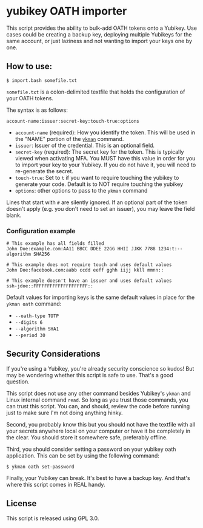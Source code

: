 # yubikey OATH importer

This script provides the ability to bulk-add OATH tokens onto a Yubikey.
Use cases could be creating a backup key, deploying multiple Yubikeys
for the same account, or just laziness and not wanting to import your
keys one by one.

## How to use:

```
$ import.bash somefile.txt
```

`somefile.txt` is a colon-delimited textfile that holds the
configuration of your OATH tokens.

The syntax is as follows:

```
account-name:issuer:secret-key:touch-true:options
```

* `account-name` (required): How you identify the token.  This will be used in the
  "NAME" portion of the
  [`ykman`](https://support.yubico.com/support/solutions/articles/15000012643-yubikey-manager-cli-ykman-user-guide#ykman_oath_add5an3x)
  command.
* `issuer`: Issuer of the credential.  This is an optional field.
* `secret-key` (required): The secret key for the token.  This is
  typically viewed when activating MFA.  You MUST have this value in
  order for you to import your key to your Yubikey.  If you do not have
  it, you will need to re-generate the secret.
* `touch-true`: Set to `t` if you want to require touching the yubikey to
  generate your code.  Default is to NOT require touching the yubikey
* `options`: other options to pass to the `ykman` command

Lines that start with `#` are silently ignored.  If an optional part of
the token doesn't apply (e.g. you don't need to set an issuer), you may
leave the field blank.

### Configuration example
```
# This example has all fields filled
John Doe:example.com:AA11 BBCC DDEE 22GG HHII JJKK 7788 1234:t:--algorithm SHA256

# This example does not require touch and uses default values
John Doe:facebook.com:aabb ccdd eeff gghh iijj kkll mmnn::

# This example doesn't have an issuer and uses default values
ssh-jdoe::FFFFFFFFFFFFFFFFFFFF::
```

Default values for importing keys is the same default values in place
for the `ykman oath` command:

* `--oath-type TOTP`
* `--digits 6`
* `--algorithm SHA1`
* `--period 30`

## Security Considerations

If you're using a Yubikey, you're already security conscience so kudos!
But may be wondering whether this script is safe to use.  That's a good
question.

This script does not use any other command besides Yubikey's `ykman` and
Linux internal command `read`.  So long as you trust those commands, you
can trust this script.  You can, and should, review the code before
running just to make sure I'm not doing anything hinky.

Second, you probably know this but you should not have the textfile with
all your secrets anywhere local on your computer or have it be
completely in the clear.  You should store it somewhere safe, preferably
offline.

Third, you should consider setting a password on your yubikey oath
application.  This can be set by using the following command:

```
$ ykman oath set-password
```


Finally, your Yubikey can break.  It's best to have a backup key.  And
that's where this script comes in REAL handy.


## License

This script is released using GPL 3.0.
